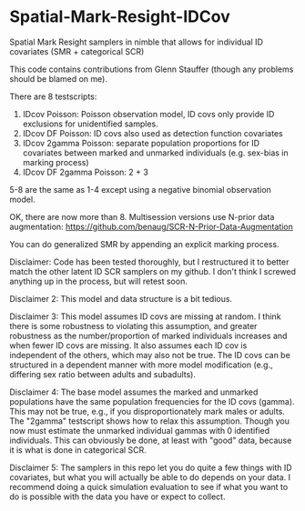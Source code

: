 # Spatial-Mark-Resight-IDCov
Spatial Mark Resight samplers in nimble that allows for individual ID covariates (SMR + categorical SCR)

This code contains contributions from Glenn Stauffer (though any problems should be blamed on me).

There are 8 testscripts:
1) IDcov Poisson: Poisson observation model, ID covs only provide ID exclusions for unidentified samples.
2) IDcov DF Poisson: ID covs also used as detection function covariates
3) IDcov 2gamma Poisson: separate population proportions for ID covariates between marked and unmarked individuals (e.g. sex-bias in marking process)
4) IDcov DF 2gamma Poisson: 2 + 3

5-8 are the same as 1-4 except using a negative binomial observation model.

OK, there are now more than 8. Multisession versions use N-prior data augmentation: https://github.com/benaug/SCR-N-Prior-Data-Augmentation

You can do generalized SMR by appending an explicit marking process.

Disclaimer: Code has been tested thoroughly, but I restructured it to better match the other latent ID SCR samplers on my github. I don't think I screwed anything up in the process, but will retest soon.

Disclaimer 2: This model and data structure is a bit tedious.

Disclaimer 3: This model assumes ID covs are missing at random. I think there is some robustness to violating this assumption, and greater robustness as the number/proportion of marked individuals increases and when fewer ID covs are missing. It also assumes each ID cov is independent of the others, which may also not be true. The ID covs can be structured in a dependent manner with more model modification (e.g., differing sex ratio between adults and subadults).

Disclaimer 4: The base model assumes the marked and unmarked populations have the same population frequencies for the ID covs (gamma). This may not be true, e.g., if you disproportionately mark males or adults. The "2gamma" testscript shows how to relax this assumption. Though you now must estimate the unmarked individual gammas with 0 identified individuals. This can obviously be done, at least with "good" data, because it is what is done in categorical SCR.

Disclaimer 5: The samplers in this repo let you do quite a few things with ID covariates, but what you will actually be able to do depends on your data. I recommend doing a quick simulation evaluation to see if what you want to do is possible with the data you have or expect to collect.